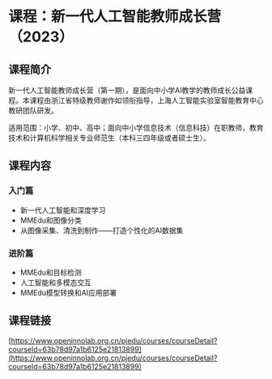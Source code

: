 # 课程：新一代人工智能教师成长营（2023）

## 课程简介

新一代人工智能教师成长营（第一期），是面向中小学AI教学的教师成长公益课程。本课程由浙江省特级教师谢作如领衔指导，上海人工智能实验室智能教育中心教研团队研发。

适用范围：小学、初中、高中；面向中小学信息技术（信息科技）在职教师，教育技术和计算机科学相关专业师范生（本科三四年级或者硕士生）。

## 课程内容

### 入门篇

- 新一代人工智能和深度学习
- MMEdu和图像分类
- 从图像采集、清洗到制作——打造个性化的AI数据集

### 进阶篇

- MMEdu和目标检测
- 人工智能和多模态交互
- MMEdu模型转换和AI应用部署


## 课程链接


[https://www.openinnolab.org.cn/pjedu/courses/courseDetail?courseId=63b78d97a1b6125e21813899](https://www.openinnolab.org.cn/pjedu/courses/courseDetail?courseId=63b78d97a1b6125e21813899)